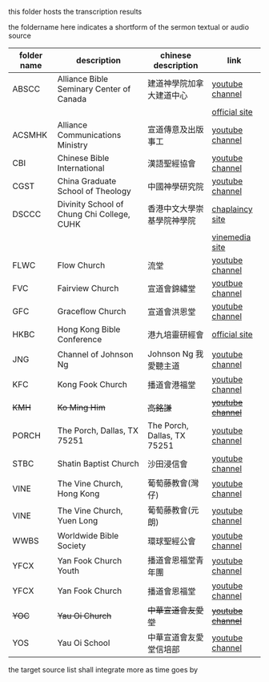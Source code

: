 this folder hosts the transcription results

the foldername here indicates a shortform of the sermon textual or audio source

| folder name | description                                 | chinese description        | link                                                                                         |
| ----------- | ------------------------------------------- | -------------------------- | -------------------------------------------------------------------------------------------- |
| ABSCC       | Alliance Bible Seminary Center of Canada    | 建道神學院加拿大建道中心   | [youtube channel](https://www.youtube.com/@abscc3245)                                        |
|             |                                             |                            | [official site](https://abscc.org)                                                           |
| ACSMHK      | Alliance Communications Ministry            | 宣道傳意及出版事工         | [youtube channel](https://www.youtube.com/@acsmhk)                                           |
| CBI         | Chinese Bible International                 | 漢語聖經協會               | [youtube channel](https://www.youtube.com/CBIsupport)                                        |
| CGST        | China Graduate School of Theology           | 中國神學研究院             | [youtube channel](https://www.youtube.com/cgstedu)                                           |
| DSCCC       | Divinity School of Chung Chi College, CUHK  | 香港中文大學崇基學院神學院 | [chaplaincy site](https://www.ccc.cuhk.edu.hk/tc/content.php?wid=739)                        |
|             |                                             |                            | [vinemedia site](https://www.vinemedia.org/category/course/bible-teaching/sunday-service-1/) |
| FLWC        | Flow Church                                 | 流堂                       | [youtube channel](https://www.youtube.com/@flowchurchhk)                                     |
| FVC         | Fairview Church                             | 宣道會錦繡堂               | [youtbue channel](https://www.youtube.com/@fairviewchurch)                                   |
| GFC         | Graceflow Church                            | 宣道會洪恩堂               | [youtube channel](https://www.youtube.com/@graceflowchurch6874)                              |
| HKBC        | Hong Kong Bible Conference                  | 港九培靈研經會             | [official site](https://www.hkbibleconference.org)                                           |
| JNG         | Channel of Johnson Ng                       | Johnson Ng 我愛聽主道      | [youtube channel](https://www.youtube.com/JohnsonNg)                                         |
| KFC         | Kong Fook Church                            | 播道會港福堂               | [youtube channel](https://www.youtube.com/@EFCCKongFokChurch)                                |
| ~~KMH~~     | ~~Ko Ming Him~~                             | ~~高銘謙~~                 | [~~youtube channel~~](https://www.youtube.com/@lawrenceko5206)                               |
| PORCH       | The Porch, Dallas, TX 75251                 | The Porch, Dallas, TX 75251| [youtube channel](https://www.youtube.com/@ThePorch)                                         |
| STBC        | Shatin Baptist Church                       | 沙田浸信會                 | [youtube channel](https://www.youtube.com/@stbc1977)                                         |
| VINE        | The Vine Church, Hong Kong                  | 葡萄藤教會(灣仔)           | [youtube channel](https://www.youtube.com/@thevinehk)                                        |
| VINE        | The Vine Church, Yuen Long                  | 葡萄藤教會(元朗)           | [youtube channel](https://www.youtube.com/@thevine_yl)                                       |
| WWBS        | Worldwide Bible Society                     | 環球聖經公會               | [youtube channel](https://youtube.com/@WorldwideBibleSociety)                                |
| YFCX        | Yan Fook Church Youth                       | 播道會恩福堂青年團         | [youtube channel](https://www.youtube.com/c/YanfookYouth)                                    |
| YFCX        | Yan Fook Church                             | 播道會恩福堂               | [youtube channel](https://www.youtube.com/yanfookchurch)                                     |
| ~~YOC~~     | ~~Yau Oi Church~~                           | ~~中華宣道會友愛堂~~       | [~~youtube channel~~](https://www.youtube.com/@yauoichurch1981)                              |
| YOS         | Yau Oi School                               | 中華宣道會友愛堂信培部     | [youtube channel](https://www.youtube.com/@yauoischool/streams)                              |

the target source list shall integrate more as time goes by


